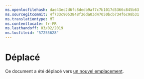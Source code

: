 ```yaml
---
ms.openlocfilehash: dae43ec2d6fc8dedb9af7c7b1017d5366c845b63
ms.sourcegitcommit: 4f733c9053848f26da03d47050bcb734f6c98b31
ms.translationtype: MT
ms.contentlocale: fr-FR
ms.lasthandoff: 03/02/2019
ms.locfileid: "57255628"
---
```

# <a name="moved"></a>Déplacé

Ce document a été déplacé vers [un nouvel emplacement](https://aka.ms/vsls-docs/vs).

